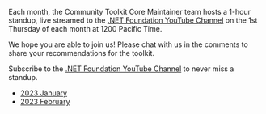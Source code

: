 Each month, the Community Toolkit Core Maintainer team hosts a 1-hour standup, live streamed to the [.NET Foundation YouTube Channel](https://www.youtube.com/c/NETFoundation) on the 1st Thursday of each month at 1200 Pacific Time.

We hope you are able to join us! Please chat with us in the comments to share your recommendations for the toolkit. 

Subscribe to the [.NET Foundation YouTube Channel](https://www.youtube.com/c/NETFoundation) to never miss a standup.

* [2023 January](https://github.com/CommunityToolkit/Maui/wiki/January-2023-Standup)
* [2023 February](https://github.com/CommunityToolkit/Maui/wiki/February-2023-Standup)